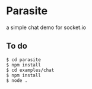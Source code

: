 
# Parasite

a simple chat demo for socket.io

## To do

```
$ cd parasite
$ npm install
$ cd examples/chat
$ npm install
$ node .
```

